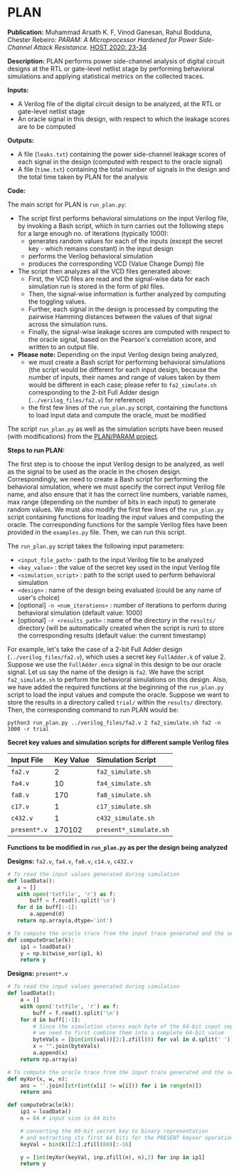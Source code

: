 
# PLAN

**Publication:** Muhammad Arsath K. F, Vinod Ganesan, Rahul Bodduna, Chester Rebeiro:
_PARAM: A Microprocessor Hardened for Power Side-Channel Attack Resistance._ [HOST 2020: 23-34](https://doi.org/10.1109/HOST45689.2020.9300263)

**Description:** PLAN performs power side-channel analysis of digital circuit designs at the RTL or gate-level netlist stage by performing behavioral simulations and applying statistical metrics on the collected traces.

**Inputs:**

- A Verilog file of the digital circuit design to be analyzed, at the RTL or gate-level netlist stage
- An oracle signal in this design, with respect to which the leakage scores are to be computed

**Outputs:**

- A file (`leaks.txt`) containing the power side-channel leakage scores of each signal in the design (computed with respect to the oracle signal)
- A file (`time.txt`) containing the total number of signals in the design and the total time taken by PLAN for the analysis

**Code:**

The main script for PLAN is `run_plan.py`:

- The script first performs behavioral simulations on the input Verilog file, by invoking a Bash script, which in turn carries out the following steps for a large enough no. of iterations (typically 1000):
  - generates random values for each of the inputs (except the secret key - which remains constant) in the input design
  - performs the Verilog behavioral simulation
  - produces the corresponding VCD (Value Change Dump) file
- The script then analyzes all the VCD files generated above:
  - First, the VCD files are read and the signal-wise data for each simulation run is stored in the form of pkl files.
  - Then, the signal-wise information is further analyzed by computing the toggling values.
  - Further, each signal in the design is processed by computing the pairwise Hamming distances between the values of that signal across the simulation runs.
  - Finally, the signal-wise leakage scores are computed with respect to the oracle signal, based on the Pearson's correlation score, and written to an output file.
- **Please note:** Depending on the input Verilog design being analyzed,
  - we must create a Bash script for performing behavioral simulations (the script would be different for each input design, because the number of inputs, their names and range of values taken by them would be different in each case; please refer to `fa2_simulate.sh` corresponding to the 2-bit Full Adder design (`../verilog_files/fa2.v`) for reference)
  - the first few lines of the `run_plan.py` script, containing the functions to load input data and compute the oracle, must be modified

The script `run_plan.py` as well as the simulation scripts have been reused (with modifications) from the [PLAN/PARAM project](https://doi.org/10.1109/HOST45689.2020.9300263).

**Steps to run PLAN:**

The first step is to choose the input Verilog design to be analyzed, as well as the signal to be used as the oracle in the chosen design. Correspondingly, we need to create a Bash script for performing the behavioral simulation, where we must specify the correct input Verilog file name, and also ensure that it has the correct line numbers, variable names, max range (depending on the number of bits in each input) to generate random values. We must also modify the first few lines of the `run_plan.py` script containing functions for loading the input values and computing the oracle. The corresponding functions for the sample Verilog files have been provided in the `examples.py` file. Then, we can run this script.

The `run_plan.py` script takes the following input parameters:

- `<input_file_path>` : path to the input Verilog file to be analyzed
- `<key_value>` : the value of the secret key used in the input Verilog file
- `<simulation_script>` : path to the script used to perform behavioral simulation
- `<design>` : name of the design being evaluated (could be any name of user's choice)
- [optional] `-n <num_iterations>` : number of iterations to perform during behavioral simulation (default value: 1000)
- [optional] `-r <results_path>` : name of the directory in the `results/` directory (will be automatically created when the script is run) to store the corresponding results (default value: the current timestamp)

For example, let's take the case of a 2-bit Full Adder design (`../verilog_files/fa2.v`), which uses a secret key `FullAdder.k` of value 2. Suppose we use the `FullAdder.enca` signal in this design to be our oracle signal. Let us say the name of the design is `fa2`. We have the script `fa2_simulate.sh` to perform the behavioral simulations on this design. Also, we have added the required functions at the beginning of the `run_plan.py` script to load the input values and compute the oracle. Suppose we want to store the results in a directory called `trial/` within the `results/` directory. Then, the corresponding command to run PLAN would be:

`python3 run_plan.py ../verilog_files/fa2.v 2 fa2_simulate.sh fa2 -n 1000 -r trial`

**Secret key values and simulation scripts for different sample Verilog files**

| Input File | Key Value | Simulation Script |
| :----- | :- | :---- |
| `fa2.v` | 2 | `fa2_simulate.sh` |
| `fa4.v` | 10 | `fa4_simulate.sh` |
| `fa8.v` | 170 | `fa8_simulate.sh` |
| `c17.v` | 1 | `c17_simulate.sh` |
| `c432.v` | 1 | `c432_simulate.sh` |
| `present*.v` | 170102 | `present*_simulate.sh` |

**Functions to be modified in `run_plan.py` as per the design being analyzed**

**Designs:** `fa2.v`, `fa4.v`, `fa8.v`, `c14.v`, `c432.v`

```python
# To read the input values generated during simulation
def loadData():
   a = []
   with open('txtfile', 'r') as f:
       buff = f.read().split('\n')
   for d in buff[:-1]:
       a.append(d)
   return np.array(a,dtype='int')

# To compute the oracle trace from the input trace generated and the secret key used during simulation
def computeOracle(k):
    ip1 = loadData()
    y = np.bitwise_xor(ip1, k)
    return y
```

**Designs:** `present*.v`

```python
# To read the input values generated during simulation
def loadData():
    a = []
    with open('txtfile', 'r') as f:
        buff = f.read().split('\n')
    for d in buff[:-1]:
        # Since the simulation stores each byte of the 64-bit input separately,
        # we need to first combine them into a complete 64-bit value
        byteVals = [bin(int(val))[2:].zfill(8) for val in d.split(' ')][::-1]
        x = "".join(byteVals)
        a.append(x)
    return np.array(a)

# To compute the oracle trace from the input trace generated and the secret key used during simulation
def myXor(x, w, n):
    ans = ''.join([str(int(x[i] != w[i])) for i in range(n)])
    return ans

def computeOracle(k):
    ip1 = loadData()
    n = 64 # input size is 64 bits

    # converting the 80-bit secret key to binary representation
    # and extracting its first 64 bits for the PRESENT keyxor operation
    keyVal = bin(k)[2:].zfill(80)[:-16]

    y = [int(myXor(keyVal, inp.zfill(n), n),2) for inp in ip1]
    return y
```
